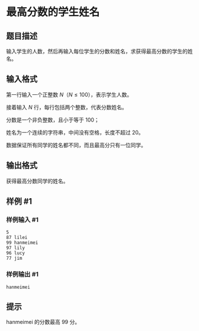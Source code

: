 # 最高分数的学生姓名

## 题目描述

输入学生的人数，然后再输入每位学生的分数和姓名，求获得最高分数的学生的姓名。

## 输入格式

第一行输入一个正整数 $N$（$N \le 100$），表示学生人数。

接着输入 $N$ 行，每行包括两个整数，代表分数姓名。

分数是一个非负整数，且小于等于 $100$；

姓名为一个连续的字符串，中间没有空格，长度不超过 $20$。

数据保证所有同学的姓名都不同，而且最高分只有一位同学。

## 输出格式

获得最高分数同学的姓名。

## 样例 #1

### 样例输入 #1
```
5
87 lilei
99 hanmeimei
97 lily
96 lucy
77 jim
```

### 样例输出 #1

```
hanmeimei
```

## 提示

hanmeimei 的分数最高 $99$ 分。
